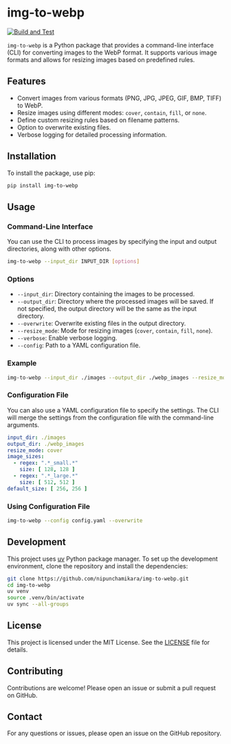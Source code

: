 # img-to-webp

[![Build and Test](https://github.com/nipunchamikara/img-to-webp/actions/workflows/build-and-test.yml/badge.svg)](https://github.com/nipunchamikara/img-to-webp/actions/workflows/build-and-test.yml)

`img-to-webp` is a Python package that provides a command-line interface (CLI) for converting images to the WebP format.
It supports various image formats and allows for resizing images based on predefined rules.

## Features

- Convert images from various formats (PNG, JPG, JPEG, GIF, BMP, TIFF) to WebP.
- Resize images using different modes: `cover`, `contain`, `fill`, or `none`.
- Define custom resizing rules based on filename patterns.
- Option to overwrite existing files.
- Verbose logging for detailed processing information.

## Installation

To install the package, use pip:

```sh
pip install img-to-webp
```

## Usage

### Command-Line Interface

You can use the CLI to process images by specifying the input and output directories, along with other options.

```sh
img-to-webp --input_dir INPUT_DIR [options]
```

### Options

- `--input_dir`: Directory containing the images to be processed.
- `--output_dir`: Directory where the processed images will be saved. If not specified, the output directory will be the
  same as the input directory.
- `--overwrite`: Overwrite existing files in the output directory.
- `--resize_mode`: Mode for resizing images (`cover`, `contain`, `fill`, `none`).
- `--verbose`: Enable verbose logging.
- `--config`: Path to a YAML configuration file.

### Example

```sh
img-to-webp --input_dir ./images --output_dir ./webp_images --resize_mode cover --overwrite
```

### Configuration File

You can also use a YAML configuration file to specify the settings. The CLI will merge the settings from the
configuration file with the command-line arguments.

```yaml
input_dir: ./images
output_dir: ./webp_images
resize_mode: cover
image_sizes:
  - regex: ".*_small.*"
    size: [ 128, 128 ]
  - regex: ".*_large.*"
    size: [ 512, 512 ]
default_size: [ 256, 256 ]
```

### Using Configuration File

```sh
img-to-webp --config config.yaml --overwrite
```

## Development

This project uses [uv](https://docs.astral.sh/uv/) Python package manager.
To set up the development environment, clone the repository and install the dependencies:

```sh
git clone https://github.com/nipunchamikara/img-to-webp.git
cd img-to-webp
uv venv
source .venv/bin/activate
uv sync --all-groups
```

## License

This project is licensed under the MIT License. See the [LICENSE](LICENSE) file for details.

## Contributing

Contributions are welcome! Please open an issue or submit a pull request on GitHub.

## Contact

For any questions or issues, please open an issue on the GitHub repository.
